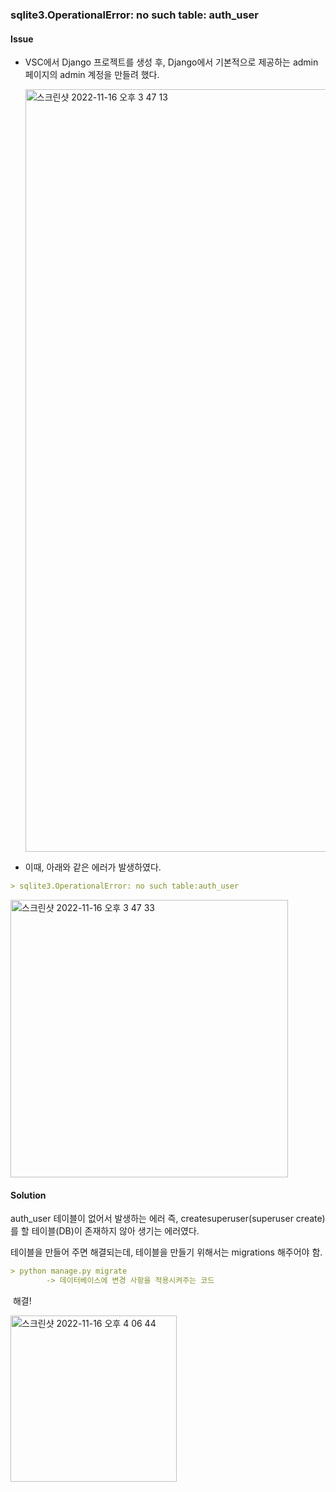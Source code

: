 ### sqlite3.OperationalError: no such table: auth_user

#### Issue

- VSC에서 Django 프로젝트를 생성 후, Django에서 기본적으로 제공하는 admin 페이지의 admin 계정을 만들려 했다.

  <img width="1220" alt="스크린샷 2022-11-16 오후 3 47 13" src="https://user-images.githubusercontent.com/91196025/202110317-56dd7150-e3d4-42ad-b59b-fd23c0183dca.png">

- 이때, 아래와 같은 에러가 발생하였다.

```markdown
> sqlite3.OperationalError: no such table:auth_user
```

<img width="444" alt="스크린샷 2022-11-16 오후 3 47 33" src="https://user-images.githubusercontent.com/91196025/202110347-6dc6265f-5d10-4669-959b-efa8da5e7763.png">

#### Solution

auth_user 테이블이 없어서 발생하는 에러 즉, createsuperuser(superuser create)를 할 테이블(DB)이 존재하지 않아 생기는 에러였다.

테이블을 만들어 주면 해결되는데, 테이블을 만들기 위해서는 migrations 해주어야 함.

```markdown
> python manage.py migrate
		-> 데이터베이스에 변경 사항을 적용시켜주는 코드
```

​														해결!

<img width="266" alt="스크린샷 2022-11-16 오후 4 06 44" src="https://user-images.githubusercontent.com/91196025/202110378-60bfa959-ba04-4080-bb30-47de89c7292b.png">

